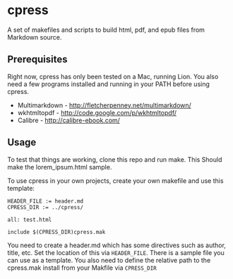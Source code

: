 cpress
======

A set of makefiles and scripts to build html, pdf, and epub files from Markdown source.

## Prerequisites ##

Right now, cpress has only been tested on a Mac, running Lion.  You also need a few programs installed and running in your PATH before using cpress.

* Multimarkdown - http://fletcherpenney.net/multimarkdown/
* wkhtmltopdf - http://code.google.com/p/wkhtmltopdf/
* Calibre - http://calibre-ebook.com/

## Usage ##

To test that things are working, clone this repo and run make. This Should make the lorem_ipsum.html sample.

To use cpress in your  own projects, create your own makefile and use this template:

```
HEADER_FILE := header.md
CPRESS_DIR := ../cpress/

all: test.html

include $(CPRESS_DIR)cpress.mak
```

You need to create a header.md which has some directives such as author, title, etc. Set the location of this via `HEADER_FILE`. There is a sample file you can use as a template. You also need to define the relative path to the cpress.mak install from your Makfile via  `CPRESS_DIR `
